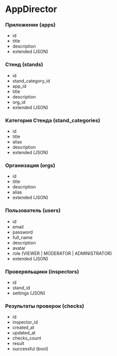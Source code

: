 # AppDirector

### Приложение (apps)
* id
* title
* description
* extended (JSON)

### Стенд (stands)
* id
* stand_category_id
* app_id
* title
* description
* org_id
* extended (JSON)

### Категория Стенда (stand_categories)
* id
* title
* alias
* description
* extended (JSON)

### Организация (orgs)
* id
* title
* description
* alias
* extended (JSON)

### Пользователь (users)
* id
* email
* password
* full_name
* description
* avatar
* role (VIEWER | MODERATOR | ADMINISTRATOR)
* extended (JSON)

### Проверяльщики (inspectors)
* id
* stand_id
* settings (JSON)

### Результаты проверок (checks)
* id
* inspector_id
* created_at
* updated_at
* checks_count
* result
* successful (bool)
